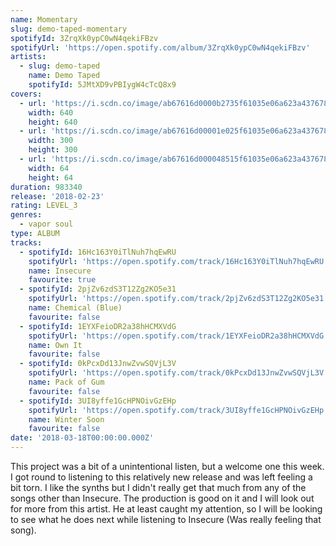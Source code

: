 ```yaml
---
name: Momentary
slug: demo-taped-momentary
spotifyId: 3ZrqXk0ypC0wN4qekiFBzv
spotifyUrl: 'https://open.spotify.com/album/3ZrqXk0ypC0wN4qekiFBzv'
artists:
  - slug: demo-taped
    name: Demo Taped
    spotifyId: 5JMtXD9vPBIygW4cTcQ8x9
covers:
  - url: 'https://i.scdn.co/image/ab67616d0000b2735f61035e06a623a437678b58'
    width: 640
    height: 640
  - url: 'https://i.scdn.co/image/ab67616d00001e025f61035e06a623a437678b58'
    width: 300
    height: 300
  - url: 'https://i.scdn.co/image/ab67616d000048515f61035e06a623a437678b58'
    width: 64
    height: 64
duration: 983340
release: '2018-02-23'
rating: LEVEL_3
genres:
  - vapor soul
type: ALBUM
tracks:
  - spotifyId: 16Hc163Y0iTlNuh7hqEwRU
    spotifyUrl: 'https://open.spotify.com/track/16Hc163Y0iTlNuh7hqEwRU'
    name: Insecure
    favourite: true
  - spotifyId: 2pjZv6zdS3T12Zg2KO5e31
    spotifyUrl: 'https://open.spotify.com/track/2pjZv6zdS3T12Zg2KO5e31'
    name: Chemical (Blue)
    favourite: false
  - spotifyId: 1EYXFeioDR2a38hHCMXVdG
    spotifyUrl: 'https://open.spotify.com/track/1EYXFeioDR2a38hHCMXVdG'
    name: Own It
    favourite: false
  - spotifyId: 0kPcxDd13JnwZvwSQVjL3V
    spotifyUrl: 'https://open.spotify.com/track/0kPcxDd13JnwZvwSQVjL3V'
    name: Pack of Gum
    favourite: false
  - spotifyId: 3UI8yffe1GcHPNOivGzEHp
    spotifyUrl: 'https://open.spotify.com/track/3UI8yffe1GcHPNOivGzEHp'
    name: Winter Soon
    favourite: false
date: '2018-03-18T00:00:00.000Z'
---
```

This project was a bit of a unintentional listen, but a welcome one this week. I got round to
listening to this relatively new release and was left feeling a bit torn. I like the synths
but I didn't really get that much from any of the songs other than Insecure. The production
is good on it and I will look out for more from this artist. He at least caught my attention,
so I will be looking to see what he does next while listening to Insecure (Was really
feeling that song).
